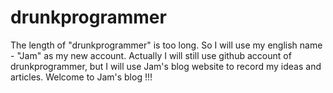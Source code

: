 # drunkprogrammer
The length of "drunkprogrammer" is too long. So I will use my english name - "Jam" as my new account. Actually I will still use github account of  drunkprogrammer, but I will use Jam's blog website to record my ideas and articles.
Welcome to Jam's blog !!!
